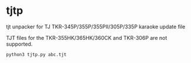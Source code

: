 # tjtp
tjt unpacker for TJ TKR-345P/355P/355PⅡ/305P/335P karaoke update file

TJT files for the TKR-355HK/365HK/360CK and TKR-306P are not supported.

<pre><code>python3 tjtp.py abc.tjt</code></pre>
